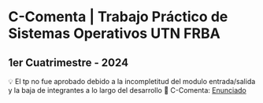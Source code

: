 # C-Comenta | Trabajo Práctico de Sistemas Operativos UTN FRBA
## 1er Cuatrimestre - 2024
💡 El tp no fue aprobado debido a la incompletitud del modulo entrada/salida y la baja de integrantes a lo largo del desarrollo
📃 C-Comenta: [Enunciado](https://docs.google.com/document/d/1-AqFTroovEMcA1BfC2rriB5jsLE6SUa4mbcAox1rPec/edit#heading=h.k9tzvn87tamw)
